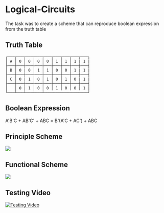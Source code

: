 # Logical-Circuits

The task was to create a scheme that can reproduce boolean expression from the truth table

Truth Table
------
```
┌───┬───┬───┬───┬───┬───┬───┬───┬───┐
│ A │ 0 │ 0 │ 0 │ 0 │ 1 │ 1 │ 1 | 1 |
├───┼───┼───┼───┼───┼───┼───┼───┼───┤
│ B │ 0 | 0 │ 1 │ 1 │ 0 │ 0 │ 1 | 1 |
├───┼───┼───┼───┼───┼───┼───┼───┼───┤
│ C │ 0 | 1 │ 0 │ 1 │ 0 │ 1 │ 0 | 1 |
├───┼───┼───┼───┼───┼───┼───┼───┼───┤
│   │ 0 | 1 │ 0 │ 0 │ 1 │ 0 │ 0 | 1 |
└───┴───┴───┴───┴───────────────────┘
```

Boolean Expression
------

A'B'C + AB'C' + ABC = B'(A'C + AC') + ABC

Principle Scheme
------

<img src="https://github.com/vorobyovvitaliy/Logical-Circuits/blob/master/PrincipalScheme.png">

Functional Scheme
------

<img src="https://github.com/vorobyovvitaliy/Logical-Circuits/blob/master/FunctionalScheme.png">

Testing Video
------

[![Testing Video](https://img.youtube.com/vi/YOUTUBE_VIDEO_ID_HERE/0.jpg)](https://youtu.be/D4BZn3lRx5I)
